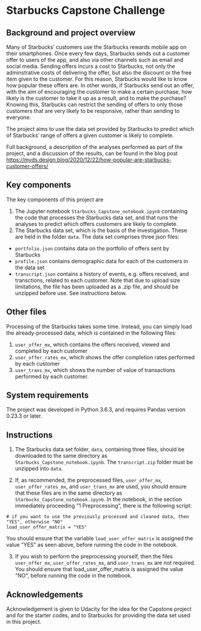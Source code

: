 # Starbucks Capstone Challenge

## Background and project overview
Many of Starbucks’ customers use the Starbucks rewards mobile app on their smartphones. Once every few days, Starbucks sends out a customer offer to users of the app, and also via other channels such as email and social media. Sending offers incurs a cost to Starbucks, not only the adminstrative costs of delivering the offer, but also the discount or the free item given to the customer. For this reason, Starbucks would like to know how popular these offers are. In other words, if Starbucks send out an offer, with the aim of encouraging the customer to make a certain purchase, how likely is the customer to take it up as a result, and to make the purchase? Knowing this, Starbucks can restrict the sending of offers to only those customers that are very likely to be responsive, rather than sending to everyone.

The project aims to use the data set provided by Starbucks to predict which of Starbucks’ range of offers a given customer is likely to complete.

Full background, a description of the analyses performed as part of the project, and a discussion of the results, can be found in the blog post 
https://myds.design.blog/2020/12/22/how-popular-are-starbucks-customer-offers/

## Key components
The key components of this project are 
1. The Jupyter notebook `Starbucks_Capstone_notebook.ipynb` containing the code that processes the Starbucks data set, and that runs the analyses to predict which offers customers are likely to complete.
2. The Starbucks data set, which is the basis of the investigation. These are held in the folder `data`. The data set comprises three json files: 
 - `portfolio.json` contains data on the portfolio of offers sent by Starbucks
 - `profile.json` contains demographic data for each of the customers in the data set
 - `transcript.json` contains a history of events, e.g. offers received, and transctions, related to each customer. Note that due to upload size limitations, the file has been uploaded as a .zip file, and should be unzipped before use. See instructions below.

## Other files
Processing of the Starbucks takes some time. Instead, you can simply load the already-processed data, which is contained in the following files:
1. `user_offer_mx`, which contains the offers received, viewed and completed by each customer
2. `user_offer_rates_mx`, which shows the offer completion rates performed by each customer
3. `user_trans_mx`, which shows the number of value of transactions performed by each customer.

## System requirements
The project was developed in Python 3.6.3, and requires Pandas version 0.23.3 or later.

## Instructions
1. The Starbucks data set folder, `data`, containing three files, should be downloaded to the same directory as `Starbucks_Capstone_notebook.ipynb`. The `transcript.zip` folder must be unzipped into `data`.

2. If, as recommended, the preprocessed files, `user_offer_mx`, `user_offer_rates_mx`, and `user_trans_mx` are used, you should ensure that these files are in the same directory as `Starbucks_Capstone_notebook.ipynb`. In the notebook, in the section immediately proceeding "1 Preprocessing", there is the following script:

```
# if you want to use the previously processed and cleaned data, then "YES", otherwise "NO"
load_user_offer_matrix = "YES"
```

You should ensure that the variable `load_user_offer_matrix` is assigned the value "YES" as seen above, before running the code in the notebook.

3. If you wish to perform the preprocessing yourself, then the files `user_offer_mx`, `user_offer_rates_mx`, and `user_trans_mx` are not required. You should ensure that load_user_offer_matrix is assigned the value "NO", before running the code in the notebook. 


## Acknowledgements
Acknowledgement is given to Udacity for the idea for the Capstone project and for the starter codes, and to Starbucks for providing the data set used in this project.
